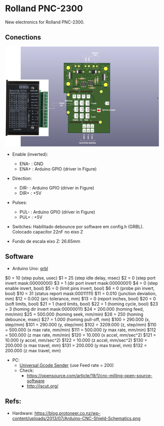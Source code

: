 # Rolland PNC-2300

New electronics for Rolland PNC-2300.

## Conections

![Board and driver](./figures/connections.svg)

- Enable (inverted):

    - ENA- : GND
    - ENA+ : Arduino GPIO  (driver in Figure)

- Direction:

    - DIR- : Arduino GPIO (driver in Figure)
    - DIR+ : +5V

- Pulses:

    - PUL- : Arduino GPIO (driver in Figure)
    - PUL+ : +5V
    
 - Switches: Habilitado debounce por software em config.h (GRBL).
             Colocado capacitor 22nF no eixo Z
             
 - Fundo de escala eixo Z: 26.65mm

## Software

- Arduino Uno: [grbl](https://github.com/grbl/grbl)

$0 = 10    (step pulse, usec)
$1 = 25    (step idle delay, msec)
$2 = 0    (step port invert mask:00000000)
$3 = 1    (dir port invert mask:00000001)
$4 = 0    (step enable invert, bool)
$5 = 0    (limit pins invert, bool)
$6 = 0    (probe pin invert, bool)
$10 = 31    (status report mask:00011111)
$11 = 0.010    (junction deviation, mm)
$12 = 0.002    (arc tolerance, mm)
$13 = 0    (report inches, bool)
$20 = 0    (soft limits, bool)
$21 = 1    (hard limits, bool)
$22 = 1    (homing cycle, bool)
$23 = 3    (homing dir invert mask:00000011)
$24 = 200.000    (homing feed, mm/min)
$25 = 500.000    (homing seek, mm/min)
$26 = 250    (homing debounce, msec)
$27 = 1.000    (homing pull-off, mm)
$100 = 290.000    (x, step/mm)
$101 = 290.000    (y, step/mm)
$102 = 3209.000    (z, step/mm)
$110 = 500.000    (x max rate, mm/min)
$111 = 500.000    (y max rate, mm/min)
$112 = 500.000    (z max rate, mm/min)
$120 = 10.000    (x accel, mm/sec^2)
$121 = 10.000    (y accel, mm/sec^2)
$122 = 10.000    (z accel, mm/sec^2)
$130 = 200.000    (x max travel, mm)
$131 = 200.000    (y max travel, mm)
$132 = 200.000    (z max travel, mm)
   

- PC:
  - [Universal Gcode Sender](http://winder.github.io/ugs_website/download/) (use Feed rate = 200)
  - Check:
    - https://opensource.com/article/19/1/cnc-milling-open-source-software
    - http://jscut.org/

## Refs:

- Hardware: https://blog.protoneer.co.nz/wp-content/uploads/2013/07/Arduino-CNC-Shield-Schematics.png
